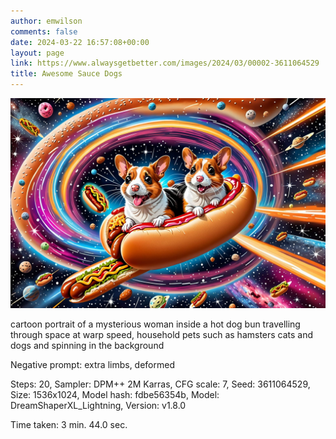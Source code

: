 ```yaml
---
author: emwilson
comments: false
date: 2024-03-22 16:57:08+00:00
layout: page
link: https://www.alwaysgetbetter.com/images/2024/03/00002-3611064529
title: Awesome Sauce Dogs
---
```


[![Spin Doctor](/images/2024/03/00002-3611064529.jpg)](/images/2024/03/00002-3611064529.jpg)

cartoon portrait of a mysterious woman inside a hot dog bun travelling through space at warp speed, household pets such as hamsters cats and dogs and spinning in the background

Negative prompt: extra limbs, deformed

Steps: 20, Sampler: DPM++ 2M Karras, CFG scale: 7, Seed: 3611064529, Size: 1536x1024, Model hash: fdbe56354b, Model: DreamShaperXL_Lightning, Version: v1.8.0

Time taken: 3 min. 44.0 sec.